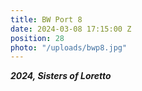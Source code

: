 ```yaml
---
title: BW Port 8
date: 2024-03-08 17:15:00 Z
position: 28
photo: "/uploads/bwp8.jpg"
---
```


***2024, Sisters of Loretto***